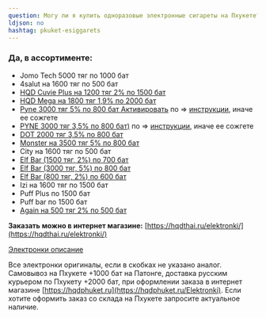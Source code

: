 ```yaml
---
question: Могу ли я купить одноразовые электронные сигареты на Пхукете?
ldjson: no
hashtag: pkuket-esiggarets
---
```


### Да, в ассортименте:

* Jomo Tech 5000 тяг по 1000 бат
* 4salut на 1600 тяг по 500 бат
* [HQD Cuvie Plus на 1200 тяг 2% по 1500 бат](https://hqdthai.ru/elektronki/hqdcuvieplus/)
* [HQD Mega на 1800 тяг 1,9% по 2000 бат](https://hqdthai.ru/elektronki/hqdmega/)
* [Pyne 3000 тяг 5% по 800 бат Активировать](https://hqdthai.ru/elektronki/pyne103/) по => [инструкции](https://savepearlharbor.com/?p=330334), иначе ее сожгете 
* [PYNE 3000 тяг 3,5% по 800 бат)](https://hqdthai.ru/elektronki/pyne105/) по => [инструкции](https://savepearlharbor.com/?p=330334), иначе ее сожгете
* [DOT 2000 тяг 3,5% по 800 бат](https://hqdthai.ru/elektronki/dot/)
* [Monster  на 3500 тяг 5% по 800 бат](https://hqdthai.ru/elektronki/monsterbars/)
* City на 1600 тяг по 500 бат
* [Elf Bar (1500 тяг, 2%) по 700 бат](https://hqdthai.ru/elektronki/elfbar1500/)
* [Elf Bar (3000 тяг, 5%) по 800 бат](https://hqdthai.ru/elektronki/elfbar3000/)
* [Elf Bar (800 тяг, 2%) по 600 бат](https://hqdthai.ru/elektronki/elfbar800/)
* Izi на 1600 тяг по 1500 бат
* Puff Plus по 1500 бат
* Puff bar по 1500 бат
* [Again на 500 тяг 2% по 500 бат](https://hqdthai.ru/elektronki/again/)
 
**Заказать можно в интернет магазине:** [https://hqdthai.ru/elektronki/](https://hqdthai.ru/elektronki/)

[Электронки описание](https://savepearlharbor.com/?p=328054)


 
 Все электронки оригиналы, если в скобках не указано аналог. Самовывоз на Пхукете +1000 бат на Патонге, доставка русским курьером по Пхукету +2000 бат, при оформлении заказа в интернет магазине [https://hqdphuket.ru](https://hqdphuket.ru/Elektronki). Если хотите оформить заказ со склада на Пхукете запросите актуальное наличие.
